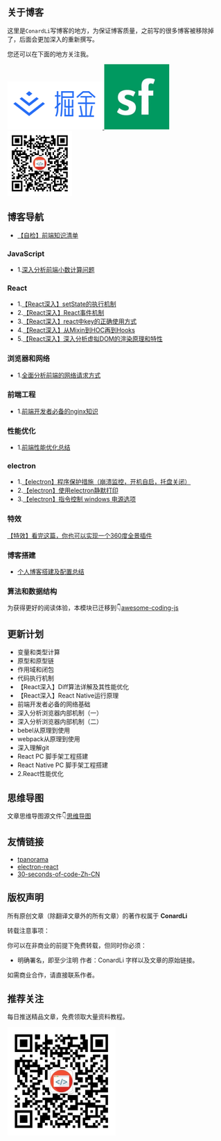 ## 关于博客

这里是`ConardLi`写博客的地方，为保证博客质量，之前写的很多博客被移除掉了，后面会更加深入的重新撰写。

您还可以在下面的地方关注我。

<a href="https://juejin.im/user/5bea27965188250edf4ad8b7" >
  <img src="./img/juejin.png"  width="220px" height="110px" /> 
</a>

<a href="https://segmentfault.com/u/conardli" class="item" >
  <img src="./img/segmentfault.jpg" width="150px" height="150px" />
</a>

<a href="https://mp.weixin.qq.com/s/dYZEHTgqvxGV7mL99JuxRQ" class="item" >
  <img src="./img/gongzhonghao.png" width="150"  height="150" />
</a>


## 博客导航

- [【自检】前端知识清单](http://www.conardli.top/2019/04/26/%E3%80%90%E8%87%AA%E6%A3%80%E3%80%91%E5%89%8D%E7%AB%AF%E7%9F%A5%E8%AF%86%E6%B8%85%E5%8D%95/)

### JavaScript

- 1.[深入分析前端小数计算问题](http://www.conardli.top/2019/03/06/%E3%80%90JavaScript%E3%80%91%E6%B7%B1%E5%85%A5%E5%88%86%E6%9E%90%E5%89%8D%E7%AB%AF%E5%B0%8F%E6%95%B0%E8%AE%A1%E7%AE%97%E9%97%AE%E9%A2%98/)


### React
- 1.[【React深入】setState的执行机制](http://www.conardli.top/2019/03/06/%E3%80%90React%E6%B7%B1%E5%85%A5%E3%80%91setState%E7%9A%84%E6%89%A7%E8%A1%8C%E6%9C%BA%E5%88%B6/)
- 2.[【React深入】React事件机制](http://www.conardli.top/2019/03/06/%E3%80%90React%E6%B7%B1%E5%85%A5%E3%80%91setState%E7%9A%84%E6%89%A7%E8%A1%8C%E6%9C%BA%E5%88%B6/)
- 3.[【React深入】react中key的正确使用方式](http://www.conardli.top/2018/11/27/%E3%80%90React%E6%B7%B1%E5%85%A5%E3%80%91react%E4%B8%ADkey%E7%9A%84%E6%AD%A3%E7%A1%AE%E4%BD%BF%E7%94%A8%E6%96%B9%E5%BC%8F/)
- 4.[【React深入】从Mixin到HOC再到Hooks](http://www.conardli.top/2019/04/09/%E3%80%90React%E6%B7%B1%E5%85%A5%E3%80%91%E4%BB%8EMixin%E5%88%B0HOC%E5%86%8D%E5%88%B0Hook/)
- 5.[【React深入】深入分析虚拟DOM的渲染原理和特性](http://www.conardli.top/2019/04/17/%E3%80%90React%E6%B7%B1%E5%85%A5%E3%80%91%E6%B7%B1%E5%85%A5%E5%88%86%E6%9E%90%E8%99%9A%E6%8B%9FDOM%E7%9A%84%E6%B8%B2%E6%9F%93%E5%8E%9F%E7%90%86%E5%92%8C%E7%89%B9%E6%80%A7/)

### 浏览器和网络

- 1.[全面分析前端的网络请求方式](http://www.conardli.top/2019/03/28/%E3%80%90%E6%B5%8F%E8%A7%88%E5%99%A8%E5%92%8C%E7%BD%91%E7%BB%9C%E3%80%91%E5%85%A8%E9%9D%A2%E5%88%86%E6%9E%90%E5%89%8D%E7%AB%AF%E7%9A%84%E7%BD%91%E7%BB%9C%E8%AF%B7%E6%B1%82%E6%96%B9%E5%BC%8F/)


### 前端工程

- 1.[前端开发者必备的nginx知识](http://www.conardli.top/2019/03/12/%E3%80%90%E5%89%8D%E7%AB%AF%E5%B7%A5%E7%A8%8B%E3%80%91%E5%89%8D%E7%AB%AF%E5%BC%80%E5%8F%91%E8%80%85%E5%BF%85%E5%A4%87%E7%9A%84nginx%E7%9F%A5%E8%AF%86/)

### 性能优化

- 1.[前端性能优化总结](http://www.conardli.top/2018/12/28/%E3%80%90%E6%80%A7%E8%83%BD%E4%BC%98%E5%8C%96%E3%80%91%E5%89%8D%E7%AB%AF%E6%80%A7%E8%83%BD%E4%BC%98%E5%8C%96%E6%80%BB%E7%BB%93/)

### electron

- 1.[【electron】程序保护措施（崩溃监控，开机自启，托盘关闭）](http://www.conardli.top/2018/11/07/%E3%80%90electron%E3%80%91electron%E7%A8%8B%E5%BA%8F%E4%BF%9D%E6%8A%A4%E6%8E%AA%E6%96%BD%EF%BC%88%E5%B4%A9%E6%BA%83%E7%9B%91%E6%8E%A7%EF%BC%8C%E5%BC%80%E6%9C%BA%E8%87%AA%E5%90%AF%EF%BC%8C%E6%89%98%E7%9B%98%E5%85%B3%E9%97%AD%EF%BC%89/)
- 2.[【electron】使用electron静默打印](http://www.conardli.top/2018/11/01/%E3%80%90electron%E3%80%91%E4%BD%BF%E7%94%A8electron%E9%9D%99%E9%BB%98%E6%89%93%E5%8D%B0/)
- 3.[【electron】指令控制 windows 电源选项](http://www.conardli.top/2018/12/17/%E3%80%90electron%E3%80%91%E6%8C%87%E4%BB%A4%E6%8E%A7%E5%88%B6-windows-%E7%94%B5%E6%BA%90%E9%80%89%E9%A1%B9/)

### 特效

[【特效】看完这篇，你也可以实现一个360度全景插件](http://www.conardli.top/2019/05/05/%E3%80%90%E7%89%B9%E6%95%88%E3%80%91%E7%9C%8B%E5%AE%8C%E8%BF%99%E7%AF%87%EF%BC%8C%E4%BD%A0%E4%B9%9F%E5%8F%AF%E4%BB%A5%E5%AE%9E%E7%8E%B0%E4%B8%80%E4%B8%AA360%E5%BA%A6%E5%85%A8%E6%99%AF%E6%8F%92%E4%BB%B6/)

### 博客搭建

- [个人博客搭建及配置总结](http://www.conardli.top/2018/01/01/%E3%80%90%E5%8D%9A%E5%AE%A2%E6%90%AD%E5%BB%BA%E3%80%91%E4%B8%AA%E4%BA%BA%E5%8D%9A%E5%AE%A2%E6%90%AD%E5%BB%BA%E5%8F%8A%E9%85%8D%E7%BD%AE/)


### 算法和数据结构

为获得更好的阅读体验，本模块已迁移到👇[awesome-coding-js](https://github.com/ConardLi/awesome-coding-js)

## 更新计划

- 变量和类型计算
- 原型和原型链
- 作用域和闭包
- 代码执行机制
- 【React深入】Diff算法详解及其性能优化
- 【React深入】React Native运行原理
- 前端开发者必备的网络基础
- 深入分析浏览器内部机制（一）
- 深入分析浏览器内部机制（二）
- bebel从原理到使用
- webpack从原理到使用
- 深入理解git
- React PC 脚手架工程搭建
- React Native PC 脚手架工程搭建
- 2.React性能优化


## 思维导图

文章思维导图源文件👇[思维导图](/mindMapping)



## 友情链接

- [tpanorama](https://github.com/ConardLi/tpanorama)
- [electron-react](https://github.com/ConardLi/electron-react)
- [30-seconds-of-code-Zh-CN](https://github.com/ConardLi/30-seconds-of-code-Zh-CN)


## 版权声明

所有原创文章（除翻译文章外的所有文章）的著作权属于 **ConardLi**

转载注意事项：

你可以在非商业的前提下免费转载，但同时你必须：

- 明确署名，即至少注明 作者：ConardLi 字样以及文章的原始链接。

如需商业合作，请直接联系作者。

## 推荐关注

每日推送精品文章，免费领取大量资料教程。

 <img src="./img/gongzhonghao.png"  width="250"  height="250" />

